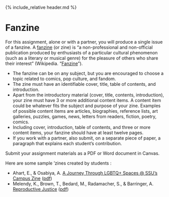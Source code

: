 {% include_relative header.md %}

# Fanzine

For this assignment, alone or with a partner, you will produce a single issue of a fanzine. A [fanzine](https://en.wikipedia.org/wiki/Fanzine) (or zine) is “a non-professional and non-official publication produced by enthusiasts of a particular cultural phenomenon (such as a literary or musical genre) for the pleasure of others who share their interest” (Wikipedia. “[Fanzine](https://en.wikipedia.org/wiki/Fanzine)”).

- The fanzine can be on any subject, but you are encouraged to choose a topic related to comics, pop culture, and fandom.
- The zine must have an identifiable cover, title, table of contents, and introduction.
- Apart from the introductory material (cover, title, contents, introduction), your zine must have 3 or more additional content items. A content item could be whatever fits the subject and purpose of your zine. Examples of possible content items are articles, biographies, reference lists, art galleries, puzzles, games, news, letters from readers, fiction, poetry, comics.
- Including cover, introduction, table of contents, and three or more content items, your fanzine should have at least twelve pages.
- If you work with a partner, also submit, on a separate piece of paper, a paragraph that explains each student’s contribution.

Submit your assignment materials as a PDF or Word document in Canvas.

Here are some sample ’zines created by students :

- Ahart, E., & Osabiya, A. [A Journey Through LGBTQ+ Spaces @ SSU’s Campus Zine](https://libguides.salemstate.edu/zines/studentzines) ([pdf](https://libguides.salemstate.edu/ld.php?content_id=72532203))
- Melendy, K., Brown, T., Bedard, M., Radamacher, S., & Barringer, A. [Reproductive Justice](https://simmons.access.preservica.com/uncategorized/IO_9705b97a-e5f0-4f81-95b3-10a1450588ee/) ([pdf](https://simmons.access.preservica.com/download/file/IO_9705b97a-e5f0-4f81-95b3-10a1450588ee))
